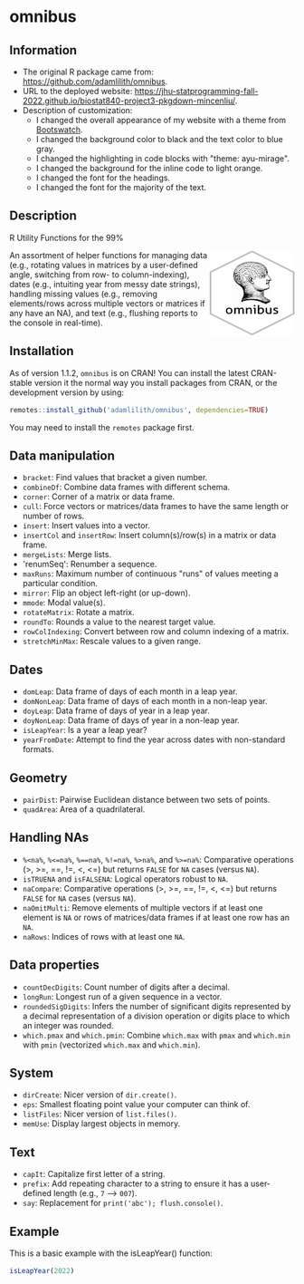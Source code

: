 # omnibus
## Information ##
* The original R package came from: <https://github.com/adamlilith/omnibus>.
* URL to the deployed website: <https://jhu-statprogramming-fall-2022.github.io/biostat840-project3-pkgdown-mincenliu/>.
* Description of customization:
	* I changed the overall appearance of my website with a theme from [Bootswatch](https://bootswatch.com/).
	* I changed the background color to black and the text color to blue gray.
	* I changed the highlighting in code blocks with "theme: ayu-mirage".
	* I changed the background for the inline code to light orange.
	* I changed the font for the headings.
	* I changed the font for the majority of the text.

## Description ##
R Utility Functions for the 99%

<img align="right" src="man/figures/omnibus.png" style="width:150px;height:150px;">

An assortment of helper functions for managing data (e.g., rotating values in matrices by a user-defined angle, switching from row- to column-indexing), dates (e.g., intuiting year from messy date strings), handling missing values (e.g., removing elements/rows across multiple vectors or matrices if any have an NA), and text (e.g., flushing reports to the console in real-time).

## Installation ##
As of version 1.1.2, `omnibus` is on CRAN! You can install the latest CRAN-stable version it the normal way you install packages from CRAN, or the development version by using:

``` r
remotes::install_github('adamlilith/omnibus', dependencies=TRUE)
```

You may need to install the `remotes` package first.

## Data manipulation ##
* `bracket`: Find values that bracket a given number.
* `combineDf`: Combine data frames with different schema.
* `corner`: Corner of a matrix or data frame.
* `cull`: Force vectors or matrices/data frames to have the same length or number of rows.
* `insert`: Insert values into a vector.
* `insertCol` and `insertRow`: Insert column(s)/row(s) in a matrix or data frame.
* `mergeLists`: Merge lists.
* 'renumSeq': Renumber a sequence.
* `maxRuns`: Maximum number of continuous "runs" of values meeting a particular condition.
* `mirror`: Flip an object left-right (or up-down).
* `mmode`: Modal value(s).
* `rotateMatrix`: Rotate a matrix.
* `roundTo`: Rounds a value to the nearest target value.
* `rowColIndexing`: Convert between row and column indexing of a matrix.
* `stretchMinMax`: Rescale values to a given range.

## Dates ##
* `domLeap`: Data frame of days of each month in a leap year.
* `domNonLeap`: Data frame of days of each month in a non-leap year.
* `doyLeap`: Data frame of days of year in a leap year.
* `doyNonLeap`: Data frame of days of year in a non-leap year.
* `isLeapYear`: Is a year a leap year?
* `yearFromDate`: Attempt to find the year across dates with non-standard formats.

## Geometry ##
* `pairDist`: Pairwise Euclidean distance between two sets of points.
* `quadArea`: Area of a quadrilateral.

## Handling NAs
* `%<na%`, `%<=na%`, `%==na%`, `%!=na%`, `%>na%`, and `%>=na%`: Comparative operations (>, >=, ==, !=, <, <=) but returns `FALSE` for `NA` cases (versus `NA`).
* `isTRUENA` and `isFALSENA`: Logical operators robust to `NA`.
* `naCompare`: Comparative operations (>, >=, ==, !=, <, <=) but returns `FALSE` for `NA` cases (versus `NA`).
* `naOmitMulti`: Remove elements of multiple vectors if at least one element is `NA` or rows of matrices/data frames if at least one row has an `NA`.
* `naRows`: Indices of rows with at least one `NA`.

## Data properties ##
* `countDecDigits`: Count number of digits after a decimal.
* `longRun`: Longest run of a given sequence in a vector.
* `roundedSigDigits`: Infers the number of significant digits represented by a decimal representation of a division operation or digits place to which an integer was rounded.
* `which.pmax` and `which.pmin`: Combine `which.max` with `pmax` and `which.min` with `pmin` (vectorized `which.max` and `which.min`).

## System ##
* `dirCreate`: Nicer version of `dir.create()`.
* `eps`: Smallest floating point value your computer can think of.
* `listFiles`: Nicer version of `list.files()`.
* `memUse`: Display largest objects in memory.

## Text ##
* `capIt`: Capitalize first letter of a string.
* `prefix`: Add repeating character to a string to ensure it has a user-defined length (e.g., `7` --> `007`).
* `say`: Replacement for `print('abc'); flush.console()`.

## Example ##
This is a basic example with the isLeapYear() function:
``` r
isLeapYear(2022)
```
